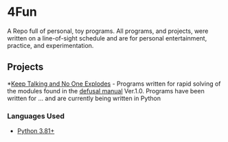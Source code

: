 # 4Fun
A Repo full of personal, toy programs. All programs, and projects, were written on a line-of-sight schedule and are for personal entertainment, practice, and experimentation.
## Projects
*[Keep Talking and No One Explodes](https://keeptalkinggame.com/) - Programs written for rapid solving of the modules found in the [defusal manual](http://www.bombmanual.com/) Ver.1.0. Programs have been written for ... and are currently being written in Python
### Languages Used
* [Python 3.81+](https://www.python.org/downloads/release/python-381/)
